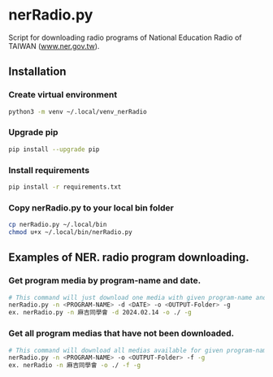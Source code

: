 # nerRadio.py
Script for downloading radio programs of National Education Radio of TAIWAN (www.ner.gov.tw).

## Installation
### Create virtual environment
```bash
python3 -m venv ~/.local/venv_nerRadio
```
### Upgrade pip
```bash
pip install --upgrade pip
```
### Install requirements
```bash
pip install -r requirements.txt
```
### Copy nerRadio.py to your local bin folder
```bash
cp nerRadio.py ~/.local/bin
chmod u+x ~/.local/bin/nerRadio.py
```
## Examples of NER. radio program downloading.
### Get program media by program-name and date.
```bash
# This command will just download one media with given program-name and date.
nerRadio.py -n <PROGRAM-NAME> -d <DATE> -o <OUTPUT-Folder> -g
ex. nerRadio.py -n 麻吉同學會 -d 2024.02.14 -o ./ -g
```
### Get all program medias that have not been downloaded.
```bash
# This command will download all medias available for given program-name.
nerRadio.py -n <PROGRAM-NAME> -o <OUTPUT-Folder> -f -g
ex. nerRadio -n 麻吉同學會 -o ./ -f -g
```
